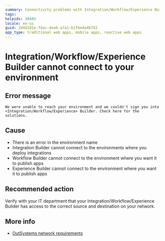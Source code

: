 ```yaml
---
summary: Connectivity problems with Integration/Workflow/Experience Builder
tags:
helpids: 30403
locale: en-us
guid: 2d4d101e-fdac-4eab-a7a1-b1fbe4a4b742
app_type: traditional web apps, mobile apps, reactive web apps
---
```


# Integration/Workflow/Experience Builder cannot connect to your environment


## Error message

`We were unable to reach your environment and we couldn't sign you into <Integration/Workflow/Experience> Builder. Check here for the solutions.`

## Cause

* There is an error in the environment name
* Integration Builder cannot connect to the environments where you deploy integrations
* Workflow Builder cannot connect to the environment where you want it to publish apps 
* Experience Builder cannot connect to the environment where you want it to publish apps


## Recommended action

Verify with your IT department that your Integration/Workflow/Experience Builder has access to the correct source and destination on your network.

## More info
* [OutSystems network requirements](https://success.outsystems.com/Documentation/11/Setting_Up_OutSystems/OutSystems_network_requirements)

